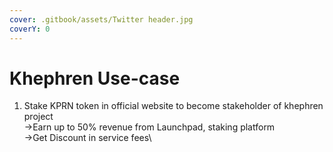 ```yaml
---
cover: .gitbook/assets/Twitter header.jpg
coverY: 0
---
```


# Khephren Use-case

1. Stake KPRN token in official website to become stakeholder of khephren project\
   →Earn up to 50% revenue from Launchpad, staking platform\
   →Get Discount in service fees\



